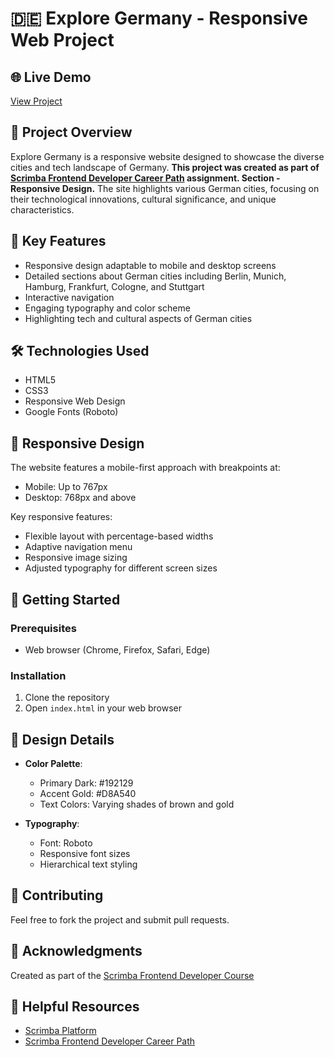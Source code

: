 # 🇩🇪 Explore Germany - Responsive Web Project

## 🌐 Live Demo
[View Project](https://shymochkaa.github.io/explore-tech-germany-website/)

## 📍 Project Overview

Explore Germany is a responsive website designed to showcase the diverse cities and tech landscape of Germany. **This project was created as part of [Scrimba Frontend Developer Career Path](https://scrimba.com/learn/frontend) assignment. Section - Responsive Design.** The site highlights various German cities, focusing on their technological innovations, cultural significance, and unique characteristics.

## 🌟 Key Features

- Responsive design adaptable to mobile and desktop screens
- Detailed sections about German cities including Berlin, Munich, Hamburg, Frankfurt, Cologne, and Stuttgart
- Interactive navigation
- Engaging typography and color scheme
- Highlighting tech and cultural aspects of German cities

## 🛠 Technologies Used

- HTML5
- CSS3
- Responsive Web Design
- Google Fonts (Roboto)

## 📱 Responsive Design

The website features a mobile-first approach with breakpoints at:
- Mobile: Up to 767px
- Desktop: 768px and above

Key responsive features:
- Flexible layout with percentage-based widths
- Adaptive navigation menu
- Responsive image sizing
- Adjusted typography for different screen sizes

## 🚀 Getting Started

### Prerequisites
- Web browser (Chrome, Firefox, Safari, Edge)

### Installation
1. Clone the repository
2. Open `index.html` in your web browser

## 🎨 Design Details

- **Color Palette**:
  - Primary Dark: #192129
  - Accent Gold: #D8A540
  - Text Colors: Varying shades of brown and gold

- **Typography**:
  - Font: Roboto
  - Responsive font sizes
  - Hierarchical text styling

## 🤝 Contributing
Feel free to fork the project and submit pull requests.

## 🏫 Acknowledgments
Created as part of the [Scrimba Frontend Developer Course](https://scrimba.com/learn/frontend)

## 🔗 Helpful Resources
- [Scrimba Platform](https://scrimba.com)
- [Scrimba Frontend Developer Career Path](https://scrimba.com/learn/frontend)


